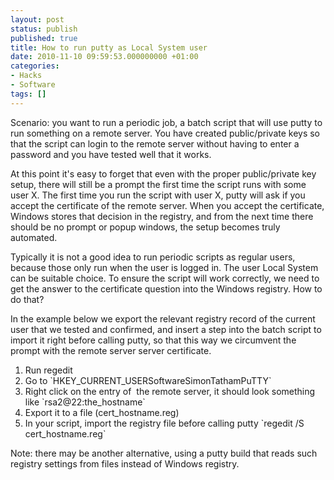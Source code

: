 ```yaml
---
layout: post
status: publish
published: true
title: How to run putty as Local System user
date: 2010-11-10 09:59:53.000000000 +01:00
categories:
- Hacks
- Software
tags: []
---
```




Scenario: you want to run a periodic job, a batch script that will use putty to run something on a remote server. You have created public/private keys so that the script can login to the remote server without having to enter a password and you have tested well that it works.

At this point it's easy to forget that even with the proper public/private key setup, there will still be a prompt the first time the script runs with some user X. The first time you run the script with user X, putty will ask if you accept the certificate of the remote server. When you accept the certificate, Windows stores that decision in the registry, and from the next time there should be no prompt or popup windows, the setup becomes truly automated.

Typically it is not a good idea to run periodic scripts as regular users, because those only run when the user is logged in. The user Local System can be suitable choice. To ensure the script will work correctly, we need to get the answer to the certificate question into the Windows registry. How to do that?

In the example below we export the relevant registry record of the current user that we tested and confirmed, and insert a step into the batch script to import it right before calling putty, so that this way we circumvent the prompt with the remote server server certificate.
<ol>
	<li>Run regedit</li>
	<li>Go to `HKEY_CURRENT_USERSoftwareSimonTathamPuTTY`</li>
	<li>Right click on the entry of  the remote server, it should look something like `rsa2@22:the_hostname`</li>
	<li>Export it to a file (cert_hostname.reg)</li>
	<li>In your script, import the registry file before calling putty `regedit /S cert_hostname.reg`</li>
</ol>


Note: there may be another alternative, using a putty build that reads such registry settings from files instead of Windows registry.




